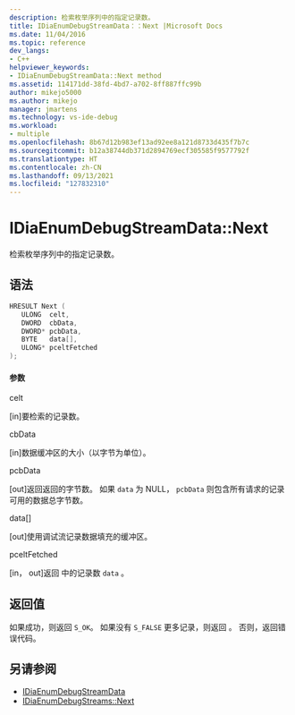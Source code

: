 ```yaml
---
description: 检索枚举序列中的指定记录数。
title: IDiaEnumDebugStreamData：：Next |Microsoft Docs
ms.date: 11/04/2016
ms.topic: reference
dev_langs:
- C++
helpviewer_keywords:
- IDiaEnumDebugStreamData::Next method
ms.assetid: 114171dd-38fd-4bd7-a702-8ff887ffc99b
author: mikejo5000
ms.author: mikejo
manager: jmartens
ms.technology: vs-ide-debug
ms.workload:
- multiple
ms.openlocfilehash: 8b67d12b983ef13ad92ee8a121d8733d435f7b7c
ms.sourcegitcommit: b12a38744db371d2894769ecf305585f9577792f
ms.translationtype: HT
ms.contentlocale: zh-CN
ms.lasthandoff: 09/13/2021
ms.locfileid: "127832310"
---
```

# <a name="idiaenumdebugstreamdatanext"></a>IDiaEnumDebugStreamData::Next
检索枚举序列中的指定记录数。

## <a name="syntax"></a>语法

```C++
HRESULT Next ( 
   ULONG  celt,
   DWORD  cbData,
   DWORD* pcbData,
   BYTE   data[],
   ULONG* pceltFetched
);
```

#### <a name="parameters"></a>参数
 celt

[in]要检索的记录数。

 cbData

[in]数据缓冲区的大小（以字节为单位）。

 pcbData

[out]返回返回的字节数。 如果 `data` 为 NULL， `pcbData` 则包含所有请求的记录可用的数据总字节数。

 data[]

[out]使用调试流记录数据填充的缓冲区。

 pceltFetched

[in， out]返回 中的记录数 `data` 。

## <a name="return-value"></a>返回值
 如果成功，则返回 `S_OK`。 如果没有 `S_FALSE` 更多记录，则返回 。 否则，返回错误代码。

## <a name="see-also"></a>另请参阅
- [IDiaEnumDebugStreamData](../../debugger/debug-interface-access/idiaenumdebugstreamdata.md)
- [IDiaEnumDebugStreams::Next](../../debugger/debug-interface-access/idiaenumdebugstreams-next.md)

